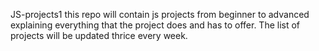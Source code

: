 
JS-projects1
this repo will contain js projects from beginner to advanced explaining everything that the project does and has to offer. The list of projects will be updated thrice every week. 
